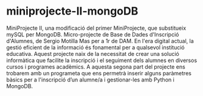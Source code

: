 # miniprojecte-II-mongoDB
MiniProjecte II, una modificació del primer MiniProjecte, que substitueix mySQL per MongoDB.
Micro-projecte de Base de Dades d'Inscripció d'Alumnes, de Sergio Motilla Mas per a 1r de DAM.
En l'era digital actual, la gestió eficient de la informació és fonamental per a qualsevol institució educativa. Aquest projecte naix de la necessitat de crear una solució informàtica que facilite la inscripció i el seguiment dels alumnes en diversos cursos i programes acadèmics. 
A aquesta segona part del projecte ens trobarem amb un programeta que ens permetrà inserir alguns paràmetres bàsics per a l'inscripció d’un alumne/a i gestionar-les amb Python i MongoDB.
